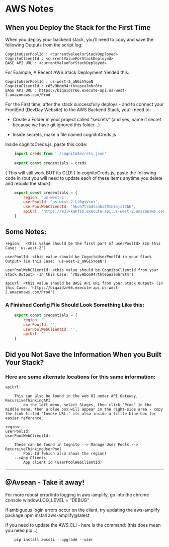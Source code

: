 # AWS Notes

## When you Deploy the Stack for the First Time

When you deploy your backend stack, you'll need to copy and save the following Outputs from the script log:

    CognitoUserPoolId : <currentValueForStackDeployed>
    CognitoClientId : <currentValueForStackDeployed>
    BASE API URL : <currentValueForStackDeployed>

For Example, A Recent AWS Stack Deployment Yielded this:

    CognitoUserPoolId : us-west-2_aNGi5YoeN
    CognitoClientId : r05v9bom94rthtepealmhr8tm
    BASE API URL : https://biqaidzr66.execute-api.us-west-2.amazonaws.com/Prod

For the First time, after the stack successfully deploys - and to connect your FrontEnd (DevDay Website) to the AWS Backend Stack, you'll need to:

- Create a Folder in your project called "secrets" (and yes, name it secret because we have git ignored this folder...)

- Inside secrets, make a file named cognitoCreds.js

Inside cognitoCreds.js, paste this code:

```javascript
    import creds from './cognitoSecrets.json'
    
    export const credentials = creds
```

( This will still work BUT its OLD! ) In cognitoCreds.js, paste the following code in (but you will need to update each of these items anytime you delete and rebuild the stack): 

```javascript
    export const credentials = {
        region: 'us-west-2',
        userPoolId: 'us-west-2_Ll0gsVsni',
        userPoolWebClientId: '5hch7trbdtsnha391ntejst7bb',
        apiUrl: 'https://93lkkahf1b.execute-api.us-west-2.amazonaws.com/Prod'
    }
```

## Some Notes:
    
    region:  <this value should be the first part of userPoolId> (In this Case: 'us-west-2')

    userPoolId: <this value should be CognitoUserPoolId in your Stack Output> (In this Case: 'us-west-2_aNGi5YoeN')
    
    userPoolWebClientId: <this value should be CognitoClientId from your Stack Output> (In this Case: 'r05v9bom94rthtepealmhr8tm')
    
    apiUrl: <this value should be BASE API URL from your Stack Output> (In this Case: 'https://biqaidzr66.execute-api.us-west-2.amazonaws.com/Prod')
    
### A Finished Config File Should Look Something Like this:

```javascript
    export const credentials = {
        region: '',
        userPoolId: '',
        userPoolWebClientId: '',
        apiUrl: ''
    }
```

## Did you Not Save the Information When you Built Your Stack?

### Here are some alternate locations for this same information:

    apiUrl:

        This can also be found in the web UI under API Gateway, RecursiveThinkingAPI
            on the left menu, select Stages, then click "Prod" in the middle menu, then a blue box will appear in the right-side area - copy the link titled "Invoke URL:" its also inside a little blue box for easier reference.
    
    region:
    userPoolId:
    userPoolWebClientId:

        These can be found in Cognito --> Manage User Pools --> RecursiveThinkingUserPool
            Pool Id (which also shows the region)
        -->App Clients
            App client id (userPoolWebClientId)
--------------------------------------------------------------------------

## @Avsean - Take it away!

For more robust error/info logging in aws-amplify, go into the chrome console
    window.LOG_LEVEL = "DEBUG"

If ambiguous login errors occur on the client, try updating the aws-amplify package
    npm install aws-amplify@latest
    
If you need to update the AWS CLI - here is the command: (this does mean you need pip...)

```javascript
    pip install awscli --upgrade --user
```
    